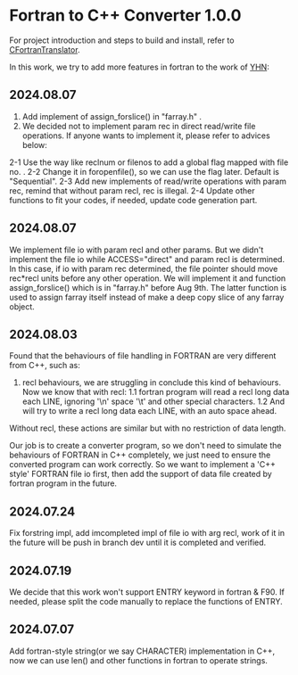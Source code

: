 # Fortran to C++ Converter 1.0.0 
For project introduction and steps to build and install, refer to [CFortranTranslator](https://github.com/CalvinNeo/CFortranTranslator).

In this work, we try to add more features in fortran to the work of [YHN](https://github.com/YHN-ice/CFortranTranslator):

## 2024.08.07
1. Add implement of assign_forslice() in "farray.h" . 
2. We decided not to implement param rec in direct read/write file operations. If anyone wants to implement it, please refer to advices below:

2-1 Use the way like reclnum or filenos to add a global flag mapped with file no. .
2-2 Change it in foropenfile(), so we can use the flag later. Default is "Sequential".
2-3 Add new implements of read/write operations with param rec, remind that without param recl, rec is illegal.
2-4 Update other functions to fit your codes, if needed, update code generation part.


## 2024.08.07
We implement file io with param recl and other params. But we didn't implement the file io while ACCESS="direct" and param recl is determined. In this case, if io with param rec determined, the file pointer should move rec*recl units before any other operation. We will implement it and function assign_forslice() which is in "farray.h" before Aug 9th. The latter function is used to assign farray itself instead of make a deep copy slice of any farray object.



## 2024.08.03
Found that the behaviours of file handling in FORTRAN are very different from C++, such as:
1. recl behaviours, we are struggling in conclude this kind of behaviours. Now we know that with recl: 
1.1 fortran program will read a recl long data each LINE, ignoring '\n' space '\t' and other special characters. 
1.2 And will try to write a recl long data each LINE, with an auto space ahead.

Without recl, these actions are similar but with no restriction of data length.

Our job is to create a converter program, so we don't need to simulate the behaviours of FORTRAN in C++ completely, we just need to ensure the converted program can work correctly. So we want to implement a 'C++ style' FORTRAN file io first, then add the support of data file created by fortran program in the future.

## 2024.07.24
Fix forstring impl, add imcompleted impl of file io with arg recl, work of it in the future will be push in branch dev until it is completed and verified.

## 2024.07.19
We decide that this work won't support ENTRY keyword in fortran & F90. If needed, please split the code manually to replace the functions of ENTRY.

## 2024.07.07
Add fortran-style string(or we say CHARACTER) implementation in C++, now we can use len() and other functions in fortran to operate strings.
